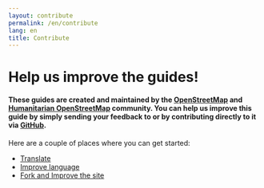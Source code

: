 ```yaml
---
layout: contribute
permalink: /en/contribute
lang: en
title: Contribute
---
```

Help us improve the guides!
===========================

<h4>These guides are created and maintained by the <a href='http://www.openstreetmap.org/' target='_blank'>OpenStreetMap</a> and <a href='http://hot.openstreetmap.org/' target='_blank'>Humanitarian OpenStreetMap</a> community. You can help us improve this guide by simply sending your feedback to or by contributing directly to it via <a href='http://github.com/hotosm/learnosm' target='_blank'>GitHub</a>.</h4>

Here are a couple of places where you can get started:

- [Translate]()
- [Improve language]()
- [Fork and Improve the site](http://github.com/hotosm/learnosm)
